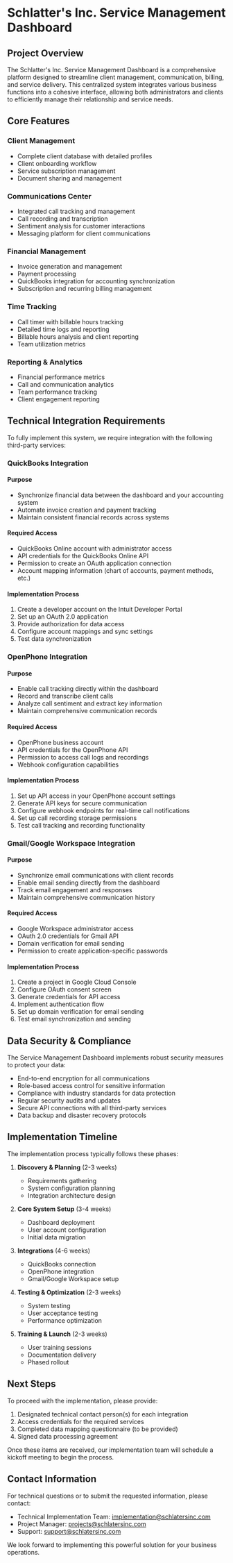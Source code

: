 # Schlatter's Inc. Service Management Dashboard

## Project Overview

The Schlatter's Inc. Service Management Dashboard is a comprehensive platform designed to streamline client management, communication, billing, and service delivery. This centralized system integrates various business functions into a cohesive interface, allowing both administrators and clients to efficiently manage their relationship and service needs.

## Core Features

### Client Management
- Complete client database with detailed profiles
- Client onboarding workflow
- Service subscription management
- Document sharing and management

### Communications Center
- Integrated call tracking and management
- Call recording and transcription
- Sentiment analysis for customer interactions
- Messaging platform for client communications

### Financial Management
- Invoice generation and management
- Payment processing
- QuickBooks integration for accounting synchronization
- Subscription and recurring billing management

### Time Tracking
- Call timer with billable hours tracking
- Detailed time logs and reporting
- Billable hours analysis and client reporting
- Team utilization metrics

### Reporting & Analytics
- Financial performance metrics
- Call and communication analytics
- Team performance tracking
- Client engagement reporting

## Technical Integration Requirements

To fully implement this system, we require integration with the following third-party services:

### QuickBooks Integration

#### Purpose
- Synchronize financial data between the dashboard and your accounting system
- Automate invoice creation and payment tracking
- Maintain consistent financial records across systems

#### Required Access
- QuickBooks Online account with administrator access
- API credentials for the QuickBooks Online API
- Permission to create an OAuth application connection
- Account mapping information (chart of accounts, payment methods, etc.)

#### Implementation Process
1. Create a developer account on the Intuit Developer Portal
2. Set up an OAuth 2.0 application
3. Provide authorization for data access
4. Configure account mappings and sync settings
5. Test data synchronization

### OpenPhone Integration

#### Purpose
- Enable call tracking directly within the dashboard
- Record and transcribe client calls
- Analyze call sentiment and extract key information
- Maintain comprehensive communication records

#### Required Access
- OpenPhone business account
- API credentials for the OpenPhone API
- Permission to access call logs and recordings
- Webhook configuration capabilities

#### Implementation Process
1. Set up API access in your OpenPhone account settings
2. Generate API keys for secure communication
3. Configure webhook endpoints for real-time call notifications
4. Set up call recording storage permissions
5. Test call tracking and recording functionality

### Gmail/Google Workspace Integration

#### Purpose
- Synchronize email communications with client records
- Enable email sending directly from the dashboard
- Track email engagement and responses
- Maintain comprehensive communication history

#### Required Access
- Google Workspace administrator access
- OAuth 2.0 credentials for Gmail API
- Domain verification for email sending
- Permission to create application-specific passwords

#### Implementation Process
1. Create a project in Google Cloud Console
2. Configure OAuth consent screen
3. Generate credentials for API access
4. Implement authentication flow
5. Set up domain verification for email sending
6. Test email synchronization and sending

## Data Security & Compliance

The Service Management Dashboard implements robust security measures to protect your data:

- End-to-end encryption for all communications
- Role-based access control for sensitive information
- Compliance with industry standards for data protection
- Regular security audits and updates
- Secure API connections with all third-party services
- Data backup and disaster recovery protocols

## Implementation Timeline

The implementation process typically follows these phases:

1. **Discovery & Planning** (2-3 weeks)
   - Requirements gathering
   - System configuration planning
   - Integration architecture design

2. **Core System Setup** (3-4 weeks)
   - Dashboard deployment
   - User account configuration
   - Initial data migration

3. **Integrations** (4-6 weeks)
   - QuickBooks connection
   - OpenPhone integration
   - Gmail/Google Workspace setup

4. **Testing & Optimization** (2-3 weeks)
   - System testing
   - User acceptance testing
   - Performance optimization

5. **Training & Launch** (2-3 weeks)
   - User training sessions
   - Documentation delivery
   - Phased rollout

## Next Steps

To proceed with the implementation, please provide:

1. Designated technical contact person(s) for each integration
2. Access credentials for the required services
3. Completed data mapping questionnaire (to be provided)
4. Signed data processing agreement

Once these items are received, our implementation team will schedule a kickoff meeting to begin the process.

## Contact Information

For technical questions or to submit the requested information, please contact:

- Technical Implementation Team: implementation@schlatersinc.com
- Project Manager: projects@schlatersinc.com
- Support: support@schlatersinc.com

We look forward to implementing this powerful solution for your business operations.